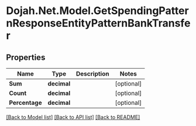 # Dojah.Net.Model.GetSpendingPatternResponseEntityPatternBankTransfer

## Properties

Name | Type | Description | Notes
------------ | ------------- | ------------- | -------------
**Sum** | **decimal** |  | [optional] 
**Count** | **decimal** |  | [optional] 
**Percentage** | **decimal** |  | [optional] 

[[Back to Model list]](../README.md#documentation-for-models) [[Back to API list]](../README.md#documentation-for-api-endpoints) [[Back to README]](../README.md)

